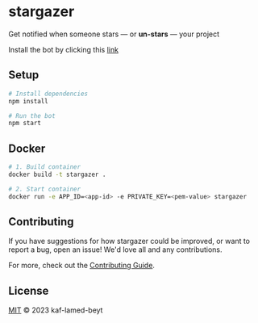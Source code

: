 # stargazer

Get notified when someone stars &mdash; or **un-stars** &mdash; your project

Install the bot by clicking this [link](https://github.com/apps/starzbot)

## Setup

```sh
# Install dependencies
npm install

# Run the bot
npm start
```

## Docker

```sh
# 1. Build container
docker build -t stargazer .

# 2. Start container
docker run -e APP_ID=<app-id> -e PRIVATE_KEY=<pem-value> stargazer
```

## Contributing

If you have suggestions for how stargazer could be improved, or want to report a bug, open an issue! We'd love all and any contributions.

For more, check out the [Contributing Guide](CONTRIBUTING.md).

## License

[MIT](LICENSE) © 2023 kaf-lamed-beyt
